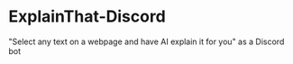 # ExplainThat-Discord
"Select any text on a webpage and have AI explain it for you" as a Discord bot